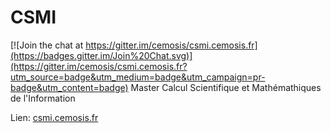 # CSMI

[![Join the chat at https://gitter.im/cemosis/csmi.cemosis.fr](https://badges.gitter.im/Join%20Chat.svg)](https://gitter.im/cemosis/csmi.cemosis.fr?utm_source=badge&utm_medium=badge&utm_campaign=pr-badge&utm_content=badge)
Master Calcul Scientifique et Mathémathiques de l'Information

Lien: [csmi.cemosis.fr](http://csmi.cemosis.fr/)

